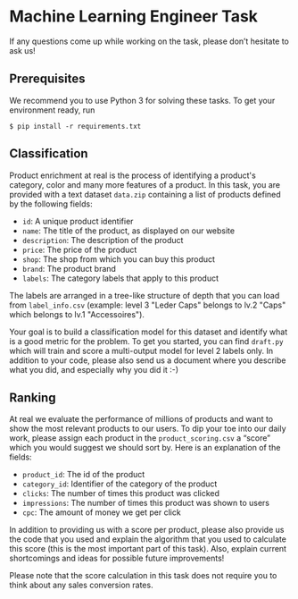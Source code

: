 # Machine Learning Engineer Task
If any questions come up while working on the task, please don’t hesitate to ask us!

## Prerequisites

We recommend you to use Python 3 for solving these tasks. To get your environment ready, run
```
$ pip install -r requirements.txt
```
## Classification

Product enrichment at real is the process of identifying a product's category, color and many more features of a product. In this task, you are provided with a text dataset `data.zip` containing a list of products defined by the following fields:
* `id`: A unique product identifier
* `name`: The title of the product, as displayed on our website
* `description`: The description of the product
* `price`: The price of the product
* `shop`: The shop from which you can buy this product
* `brand`: The product brand
* `labels`: The category labels that apply to this product

The labels are arranged in a tree-like structure of depth that you can load from `label_info.csv` (example: level 3 "Leder Caps" belongs to lv.2 "Caps" which belongs to lv.1 "Accessoires").

Your goal is to build a classification model for this dataset and identify what is a good metric for the problem. To get you started, you can find `draft.py` which will train and score a multi-output model for level 2 labels only.
In addition to your code, please also send us a document where you describe what you did, and especially why you did it :-)

## Ranking

At real we evaluate the performance of millions of products and want to show the most relevant products to our users. To dip your toe into our daily work, please assign each product in the `product_scoring.csv` a “score” which you would suggest we should sort by. Here is an explanation of the fields:
* `product_id`: The id of the product
* `category_id`: Identifier of the category of the product
* `clicks`: The number of times this product was clicked
* `impressions`: The number of times this product was shown to users
* `cpc`: The amount of money we get per click

In addition to providing us with a score per product, please also provide us the code that you used and explain the algorithm that you used to calculate this score (this is the most important part of this task). Also, explain current shortcomings and ideas for possible future improvements!

Please note that the score calculation in this task does not require you to think about any sales conversion rates.

